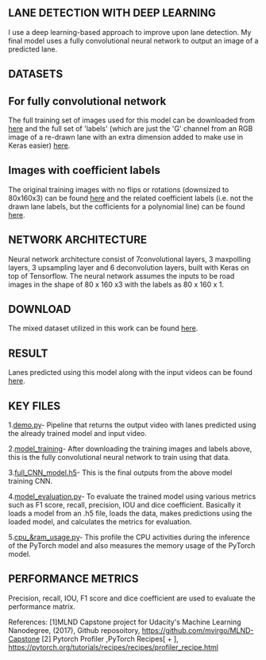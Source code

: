 ## LANE DETECTION WITH DEEP LEARNING
I use a deep learning-based approach to improve upon lane detection. 
My final model uses a fully convolutional neural network to output an image of a predicted lane.

## DATASETS

## For fully convolutional network
The full training set of images used for this model can be downloaded from [here](https://www.dropbox.com/s/rrh8lrdclzlnxzv/full_CNN_train.p?dl=0) and 
the full set of 'labels' (which are just the 'G' channel from an RGB image of a re-drawn lane with an extra dimension added to make use in Keras easier) 
[here](https://www.dropbox.com/s/ak850zqqfy6ily0/full_CNN_labels.p?dl=0).

## Images with coefficient labels
The original training images with no flips or rotations (downsized to 80x160x3) can be found [here](https://www.dropbox.com/s/1bnp70bhaz5kma9/coeffs_train.p?dl=0) and the 
related coefficient labels (i.e. not the drawn lane labels, but the cofficients for a polynomial line) can be found [here](https://www.dropbox.com/s/ieulvrcooetrlmd/coeffs_labels.p?dl=0).

## NETWORK ARCHITECTURE
Neural network architecture consist of 7convolutional layers, 3 maxpolling layers, 3 upsampling layer and 6 deconvolution layers, built with Keras on top of Tensorflow. The neural network assumes the inputs to be road images in the shape of 80 x 160 x3 with the labels as 80 x 160 x 1.

## DOWNLOAD
The mixed dataset utilized in this work can be found [here](https://drive.google.com/drive/folders/10PHvTpcQVyxpXFE_-pcghTuJTo7uZpZb?usp=sharing).

## RESULT
Lanes predicted using this model along with the input videos can be found [here](https://drive.google.com/drive/folders/1CsjWxevyYMTNpWf55BZCu7_ucUSHx5cZ?usp=sharing).

## KEY FILES
1.[demo.py](Lane_detection_using_DL/DL_based_Lane_Detection/demo.py)- Pipeline that returns the output video with lanes predicted using the already trained model and input video.

2.[model_training](Lane_detection_using_DL/DL_based_Lane_Detection/model_training.py)- After downloading the training images and labels above, this is the fully convolutional neural network to train using that data.

3.[full_CNN_model.h5](Lane_detection_using_DL/DL_based_Lane_Detection/full_CNN_model.h5)- This is the final outputs from the above model training CNN.

4.[model_evaluation.py](Lane_detection_using_DL/DL_based_Lane_Detection/model_evaluation.py)- To evaluate the trained model using various metrics such as F1 score, recall, precision, IOU and dice coefficient. Basically it loads a model from an .h5 file, loads the data, makes predictions using the loaded model, and calculates the metrics for evaluation.

5.[cpu_&ram_usage.py](Lane_detection_using_DL/DL_based_Lane_Detection/cpu_&_ram_usage.py)- This profile the CPU activities during the inference of the PyTorch model and also measures the memory usage of the PyTorch model.

## PERFORMANCE METRICS
Precision, recall, IOU, F1 score and dice coefficient are used to evaluate the performance matrix.

References:
[1]MLND Capstone project for Udacity's Machine Learning Nanodegree, (2017), Github reposoitory, https://github.com/mvirgo/MLND-Capstone
[2] Pytorch Profiler ,PyTorch Recipes[ + ], https://pytorch.org/tutorials/recipes/recipes/profiler_recipe.html
